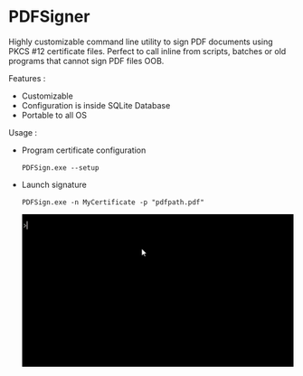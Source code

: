 # PDFSigner

Highly customizable command line utility to sign PDF documents using PKCS #12 certificate files. Perfect to call inline from scripts, batches or old programs that cannot sign PDF files OOB.

Features :

- Customizable
- Configuration is inside SQLite Database
- Portable to all OS

Usage :

- Program certificate configuration 
  ```
  PDFSign.exe --setup
  ```
- Launch signature
  ```
  PDFSign.exe -n MyCertificate -p "pdfpath.pdf"
  ```
  
  ![Demo](PDFSign.gif)
 


